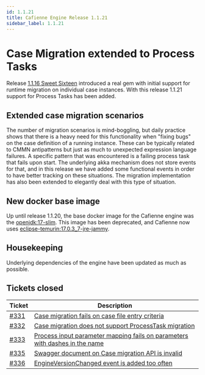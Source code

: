 ```yaml
---
id: 1.1.21
title: Cafienne Engine Release 1.1.21
sidebar_label: 1.1.21
---
```


# Case Migration extended to Process Tasks

Release [1.1.16 Sweet Sixteen](https://github.com/casefabric/cafienne-engine/releases/tag/1.1.16) introduced a real gem with initial support for runtime migration on individual case instances.
With this release 1.1.21 support for Process Tasks has been added.

## Extended case migration scenarios
The number of migration scenarios is mind-boggling, but daily practice shows that there is a heavy need for this functionality when "fixing bugs" on the case definition of a running instance.
These can be typically related to CMMN antipatterns but just as much to unexpected expression language failures.
A specific pattern that was encountered is a failing process task that fails upon start. The underlying akka mechanism does not store events for that, and in this release we have added some functional events in order to have better tracking on these situations.
The migration implementation has also been extended to elegantly deal with this type of situation.

## New docker base image
Up until release 1.1.20, the base docker image for the Cafienne engine was the [openjdk:17-slim](https://hub.docker.com/_/openjdk).
This image has been deprecated, and Cafienne now uses [eclipse-temurin:17.0.3_7-jre-jammy](https://hub.docker.com/_/eclipse-temurin).

## Housekeeping
Underlying dependencies of the engine have been updated as much as possible.

## Tickets closed
| Ticket   | Description |
|----------|-------------|
| [#331](https://github.com/casefabric/cafienne-engine/issues/331) | [Case migration fails on case file entry criteria](https://github.com/casefabric/cafienne-engine/issues/331)
| [#332](https://github.com/casefabric/cafienne-engine/issues/332) | [Case migration does not support ProcessTask migration](https://github.com/casefabric/cafienne-engine/issues/332)
| [#333](https://github.com/casefabric/cafienne-engine/issues/333) | [Process input parameter mapping fails on parameters with dashes in the name](https://github.com/casefabric/cafienne-engine/issues/333)
| [#335](https://github.com/casefabric/cafienne-engine/issues/335) | [Swagger document on Case migration API is invalid](https://github.com/casefabric/cafienne-engine/issues/335)
| [#336](https://github.com/casefabric/cafienne-engine/issues/336) | [EngineVersionChanged event is added too often](https://github.com/casefabric/cafienne-engine/issues/336)
